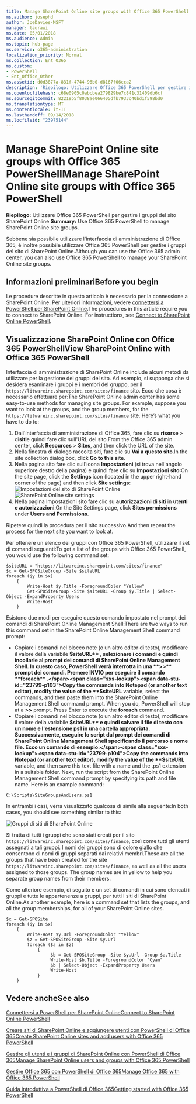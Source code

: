 ```yaml
---
title: Manage SharePoint Online site groups with Office 365 PowerShell
ms.author: josephd
author: JoeDavies-MSFT
manager: laurawi
ms.date: 05/01/2018
ms.audience: Admin
ms.topic: hub-page
ms.service: o365-administration
localization_priority: Normal
ms.collection: Ent_O365
ms.custom:
- PowerShell
- Ent_Office_Other
ms.assetid: d0d3877a-831f-4744-96b0-d8167f06cca2
description: 'Riepilogo: Utilizzare Office 365 PowerShell per gestire i gruppi del sito SharePoint Online.'
ms.openlocfilehash: c68e0905c0abcbea279829be7c841c31409db6cf
ms.sourcegitcommit: 82219b5f8038ae066405dfb7933c40bd1f598bd0
ms.translationtype: MT
ms.contentlocale: it-IT
ms.lasthandoff: 09/14/2018
ms.locfileid: "23975144"
---
```

# <a name="manage-sharepoint-online-site-groups-with-office-365-powershell"></a><span data-ttu-id="23799-103">Manage SharePoint Online site groups with Office 365 PowerShell</span><span class="sxs-lookup"><span data-stu-id="23799-103">Manage SharePoint Online site groups with Office 365 PowerShell</span></span>

 <span data-ttu-id="23799-104">**Riepilogo:** Utilizzare Office 365 PowerShell per gestire i gruppi del sito SharePoint Online.</span><span class="sxs-lookup"><span data-stu-id="23799-104">**Summary:** Use Office 365 PowerShell to manage SharePoint Online site groups.</span></span>
  
<span data-ttu-id="23799-105">Sebbene sia possibile utilizzare l'interfaccia di amministrazione di Office 365, è inoltre possibile utilizzare Office 365 PowerShell per gestire i gruppi del sito di SharePoint Online.</span><span class="sxs-lookup"><span data-stu-id="23799-105">Although you can use the Office 365 admin center, you can also use Office 365 PowerShell to manage your SharePoint Online site groups.</span></span>

## <a name="before-you-begin"></a><span data-ttu-id="23799-106">Informazioni preliminari</span><span class="sxs-lookup"><span data-stu-id="23799-106">Before you begin</span></span>

<span data-ttu-id="23799-p101">Le procedure descritte in questo articolo è necessario per la connessione a SharePoint Online. Per ulteriori informazioni, vedere [connettersi a PowerShell per SharePoint Online](https://docs.microsoft.com/en-us/powershell/sharepoint/sharepoint-online/connect-sharepoint-online?view=sharepoint-ps).</span><span class="sxs-lookup"><span data-stu-id="23799-p101">The procedures in this article require you to connect to SharePoint Online. For instructions, see [Connect to SharePoint Online PowerShell](https://docs.microsoft.com/en-us/powershell/sharepoint/sharepoint-online/connect-sharepoint-online?view=sharepoint-ps).</span></span>

## <a name="view-sharepoint-online-with-office-365-powershell"></a><span data-ttu-id="23799-109">Visualizzazione SharePoint Online con Office 365 PowerShell</span><span class="sxs-lookup"><span data-stu-id="23799-109">View SharePoint Online with Office 365 PowerShell</span></span>

<span data-ttu-id="23799-p102">Interfaccia di amministrazione di SharePoint Online include alcuni metodi da utilizzare per la gestione dei gruppi del sito. Ad esempio, si supponga che si desidera esaminare i gruppi e i membri del gruppo, per il `https://litwareinc.sharepoint.com/sites/finance` sito. Ecco che cosa è necessario effettuare per:</span><span class="sxs-lookup"><span data-stu-id="23799-p102">The SharePoint Online admin center has some easy-to-use methods for managing site groups. For example, suppose you want to look at the groups, and the group members, for the `https://litwareinc.sharepoint.com/sites/finance` site. Here’s what you have to do to:</span></span>

1. <span data-ttu-id="23799-113">Dall'interfaccia di amministrazione di Office 365, fare clic su **risorse** > di**siti**e quindi fare clic sull'URL del sito.</span><span class="sxs-lookup"><span data-stu-id="23799-113">From the Office 365 admin center, click **Resources** > **Sites**, and then click the URL of the site.</span></span>
2. <span data-ttu-id="23799-114">Nella finestra di dialogo raccolta siti, fare clic su **Vai a questo sito**.</span><span class="sxs-lookup"><span data-stu-id="23799-114">In the site collection dialog box, click **Go to this site**.</span></span>
3. <span data-ttu-id="23799-115">Nella pagina sito fare clic sull'icona **Impostazioni** (si trova nell'angolo superiore destro della pagina) e quindi fare clic su **Impostazioni sito**:</span><span class="sxs-lookup"><span data-stu-id="23799-115">On the site page, click the **Settings** icon (located in the upper right-hand corner of the page) and then click **Site settings**:</span></span><br/>
<span data-ttu-id="23799-116">![Impostazioni del sito di SharePoint Online](media/spo-site-settings.png)</span><span class="sxs-lookup"><span data-stu-id="23799-116">![SharePoint Online site settings](media/spo-site-settings.png)</span></span><br/>
4. <span data-ttu-id="23799-117">Nella pagina Impostazioni sito fare clic su **autorizzazioni di siti** in **utenti e autorizzazioni**.</span><span class="sxs-lookup"><span data-stu-id="23799-117">On the Site Settings page, click **Sites permissions** under **Users and Permissions**.</span></span>

<span data-ttu-id="23799-118">Ripetere quindi la procedura per il sito successivo.</span><span class="sxs-lookup"><span data-stu-id="23799-118">And then repeat the process for the next site you want to look at.</span></span>

<span data-ttu-id="23799-119">Per ottenere un elenco dei gruppi con Office 365 PowerShell, utilizzare il set di comandi seguenti:</span><span class="sxs-lookup"><span data-stu-id="23799-119">To get a list of the groups with Office 365 PowerShell, you would use the following command set:</span></span>

```
$siteURL = "https://litwareinc.sharepoint.com/sites/finance"
$x = Get-SPOSiteGroup -Site $siteURL
foreach ($y in $x)
    {
        Write-Host $y.Title -ForegroundColor "Yellow"
        Get-SPOSiteGroup -Site $siteURL -Group $y.Title | Select-Object -ExpandProperty Users
        Write-Host
    }
```

<span data-ttu-id="23799-120">Esistono due modi per eseguire questo comando impostato nel prompt dei comandi di SharePoint Online Management Shell:</span><span class="sxs-lookup"><span data-stu-id="23799-120">There are two ways to run this command set in the SharePoint Online Management Shell command prompt:</span></span>

- <span data-ttu-id="23799-p103">Copiare i comandi nel blocco note (o un altro editor di testo), modificare il valore della variabile **$siteURL** , selezionare i comandi e quindi incollarle al prompt dei comandi di SharePoint Online Management Shell. In questo caso, PowerShell verrà interrotta in una **>>** prompt dei comandi. Premere INVIO per eseguire il comando **foreach** .</span><span class="sxs-lookup"><span data-stu-id="23799-p103">Copy the commands into Notepad (or another text editor), modify the value of the **$siteURL** variable, select the commands, and then paste them into the SharePoint Online Management Shell command prompt. When you do, PowerShell will stop at a **>>** prompt. Press Enter to execute the **foreach** command.</span></span><br/>
- <span data-ttu-id="23799-p104">Copiare i comandi nel blocco note (o un altro editor di testo), modificare il valore della variabile **$siteURL** e quindi salvare il file di testo con un nome e l'estensione ps1 in una cartella appropriata. Successivamente, eseguire lo script dal prompt dei comandi di SharePoint Online Management Shell specificando il percorso e nome file. Ecco un comando di esempio:</span><span class="sxs-lookup"><span data-stu-id="23799-p104">Copy the commands into Notepad (or another text editor), modify the value of the **$siteURL** variable, and then save this text file with a name and the .ps1 extension in a suitable folder. Next, run the script from the SharePoint Online Management Shell command prompt by specifying its path and file name. Here is an example command:</span></span>

```
C:\Scripts\SiteGroupsAndUsers.ps1
```

<span data-ttu-id="23799-127">In entrambi i casi, verrà visualizzato qualcosa di simile alla seguente:</span><span class="sxs-lookup"><span data-stu-id="23799-127">In both cases, you should see something similar to this:</span></span>

![Gruppi di siti di SharePoint Online](media/SPO-site-groups.png)

<span data-ttu-id="23799-p105">Si tratta di tutti i gruppi che sono stati creati per il sito `https://litwareinc.sharepoint.com/sites/finance`, così come tutti gli utenti assegnati a tali gruppi. I nomi dei gruppi sono di colore giallo che consentono di nomi di gruppi separati dai relativi membri.</span><span class="sxs-lookup"><span data-stu-id="23799-p105">These are all the groups that have been created for the site `https://litwareinc.sharepoint.com/sites/finance`, as well as all the users assigned to those groups. The group names are in yellow to help you separate group names from their members.</span></span>

<span data-ttu-id="23799-131">Come ulteriore esempio, di seguito è un set di comandi in cui sono elencati i gruppi e tutte le appartenenze a gruppi, per tutti i siti di SharePoint Online.</span><span class="sxs-lookup"><span data-stu-id="23799-131">As another example, here is a command set that lists the groups, and all the group memberships, for all of your SharePoint Online sites.</span></span>

```
$x = Get-SPOSite
foreach ($y in $x)
    {
        Write-Host $y.Url -ForegroundColor "Yellow"
        $z = Get-SPOSiteGroup -Site $y.Url
        foreach ($a in $z)
            {
                 $b = Get-SPOSiteGroup -Site $y.Url -Group $a.Title 
                 Write-Host $b.Title -ForegroundColor "Cyan"
                 $b | Select-Object -ExpandProperty Users
                 Write-Host
            }
    }
```
    
## <a name="see-also"></a><span data-ttu-id="23799-132">Vedere anche</span><span class="sxs-lookup"><span data-stu-id="23799-132">See also</span></span>

[<span data-ttu-id="23799-133">Connettersi a PowerShell per SharePoint Online</span><span class="sxs-lookup"><span data-stu-id="23799-133">Connect to SharePoint Online PowerShell</span></span>](https://docs.microsoft.com/powershell/sharepoint/sharepoint-online/connect-sharepoint-online?view=sharepoint-ps)

[<span data-ttu-id="23799-134">Creare siti di SharePoint Online e aggiungere utenti con PowerShell di Office 365</span><span class="sxs-lookup"><span data-stu-id="23799-134">Create SharePoint Online sites and add users with Office 365 PowerShell</span></span>](create-sharepoint-sites-and-add-users-with-powershell.md)

[<span data-ttu-id="23799-135">Gestire gli utenti e i gruppi di SharePoint Online con PowerShell di Office 365</span><span class="sxs-lookup"><span data-stu-id="23799-135">Manage SharePoint Online users and groups with Office 365 PowerShell</span></span>](manage-sharepoint-users-and-groups-with-powershell.md)

[<span data-ttu-id="23799-136">Gestire Office 365 con PowerShell di Office 365</span><span class="sxs-lookup"><span data-stu-id="23799-136">Manage Office 365 with Office 365 PowerShell</span></span>](manage-office-365-with-office-365-powershell.md)
  
[<span data-ttu-id="23799-137">Guida introduttiva a PowerShell di Office 365</span><span class="sxs-lookup"><span data-stu-id="23799-137">Getting started with Office 365 PowerShell</span></span>](getting-started-with-office-365-powershell.md)

